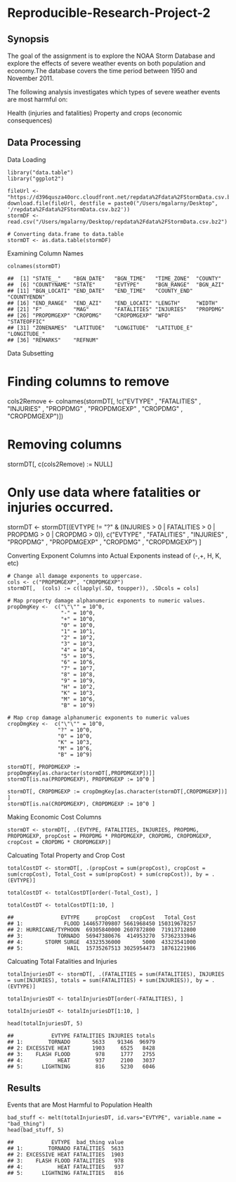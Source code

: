 # Reproducible-Research-Project-2
## Synopsis
The goal of the assignment is to explore the NOAA Storm Database and explore the effects of severe weather events on both population and economy.The database covers the time period between 1950 and November 2011.

The following analysis investigates which types of severe weather events are most harmful on:

Health (injuries and fatalities)
Property and crops (economic consequences)

## Data Processing
Data Loading
```
library("data.table")
library("ggplot2")

fileUrl <- "https://d396qusza40orc.cloudfront.net/repdata%2Fdata%2FStormData.csv.bz2"
download.file(fileUrl, destfile = paste0("/Users/mgalarny/Desktop", '/repdata%2Fdata%2FStormData.csv.bz2'))
stormDF <- read.csv("/Users/mgalarny/Desktop/repdata%2Fdata%2FStormData.csv.bz2")

# Converting data.frame to data.table
stormDT <- as.data.table(stormDF)
```

Examining Column Names
```
colnames(stormDT)
```
```
##  [1] "STATE__"    "BGN_DATE"   "BGN_TIME"   "TIME_ZONE"  "COUNTY"    
##  [6] "COUNTYNAME" "STATE"      "EVTYPE"     "BGN_RANGE"  "BGN_AZI"   
## [11] "BGN_LOCATI" "END_DATE"   "END_TIME"   "COUNTY_END" "COUNTYENDN"
## [16] "END_RANGE"  "END_AZI"    "END_LOCATI" "LENGTH"     "WIDTH"     
## [21] "F"          "MAG"        "FATALITIES" "INJURIES"   "PROPDMG"   
## [26] "PROPDMGEXP" "CROPDMG"    "CROPDMGEXP" "WFO"        "STATEOFFIC"
## [31] "ZONENAMES"  "LATITUDE"   "LONGITUDE"  "LATITUDE_E" "LONGITUDE_"
## [36] "REMARKS"    "REFNUM"
```

Data Subsetting
# Finding columns to remove
cols2Remove <- colnames(stormDT[, !c("EVTYPE"
  , "FATALITIES"
  , "INJURIES"
  , "PROPDMG"
  , "PROPDMGEXP"
  , "CROPDMG"
  , "CROPDMGEXP")])

# Removing columns
stormDT[, c(cols2Remove) := NULL]

# Only use data where fatalities or injuries occurred.  
stormDT <- stormDT[(EVTYPE != "?" & 
             (INJURIES > 0 | FATALITIES > 0 | PROPDMG > 0 | CROPDMG > 0)), c("EVTYPE"
                                                                            , "FATALITIES"
                                                                            , "INJURIES"
                                                                            , "PROPDMG"
                                                                            , "PROPDMGEXP"
                                                                            , "CROPDMG"
                                                                            , "CROPDMGEXP") ]
                                                                            
Converting Exponent Columns into Actual Exponents instead of (-,+, H, K, etc)
```
# Change all damage exponents to uppercase.
cols <- c("PROPDMGEXP", "CROPDMGEXP")
stormDT[,  (cols) := c(lapply(.SD, toupper)), .SDcols = cols]

# Map property damage alphanumeric exponents to numeric values.
propDmgKey <-  c("\"\"" = 10^0,
                 "-" = 10^0, 
                 "+" = 10^0,
                 "0" = 10^0,
                 "1" = 10^1,
                 "2" = 10^2,
                 "3" = 10^3,
                 "4" = 10^4,
                 "5" = 10^5,
                 "6" = 10^6,
                 "7" = 10^7,
                 "8" = 10^8,
                 "9" = 10^9,
                 "H" = 10^2,
                 "K" = 10^3,
                 "M" = 10^6,
                 "B" = 10^9)

# Map crop damage alphanumeric exponents to numeric values
cropDmgKey <-  c("\"\"" = 10^0,
                "?" = 10^0, 
                "0" = 10^0,
                "K" = 10^3,
                "M" = 10^6,
                "B" = 10^9)

stormDT[, PROPDMGEXP := propDmgKey[as.character(stormDT[,PROPDMGEXP])]]
stormDT[is.na(PROPDMGEXP), PROPDMGEXP := 10^0 ]

stormDT[, CROPDMGEXP := cropDmgKey[as.character(stormDT[,CROPDMGEXP])] ]
stormDT[is.na(CROPDMGEXP), CROPDMGEXP := 10^0 ]
```

Making Economic Cost Columns
```
stormDT <- stormDT[, .(EVTYPE, FATALITIES, INJURIES, PROPDMG, PROPDMGEXP, propCost = PROPDMG * PROPDMGEXP, CROPDMG, CROPDMGEXP, cropCost = CROPDMG * CROPDMGEXP)]
```

Calcuating Total Property and Crop Cost
```
totalCostDT <- stormDT[, .(propCost = sum(propCost), cropCost = sum(cropCost), Total_Cost = sum(propCost) + sum(cropCost)), by = .(EVTYPE)]

totalCostDT <- totalCostDT[order(-Total_Cost), ]

totalCostDT <- totalCostDT[1:10, ]
```
```
##               EVTYPE     propCost   cropCost   Total_Cost
## 1:             FLOOD 144657709807 5661968450 150319678257
## 2: HURRICANE/TYPHOON  69305840000 2607872800  71913712800
## 3:           TORNADO  56947380676  414953270  57362333946
## 4:       STORM SURGE  43323536000       5000  43323541000
## 5:              HAIL  15735267513 3025954473  18761221986
```

Calcuating Total Fatalities and Injuries
```
totalInjuriesDT <- stormDT[, .(FATALITIES = sum(FATALITIES), INJURIES = sum(INJURIES), totals = sum(FATALITIES) + sum(INJURIES)), by = .(EVTYPE)]

totalInjuriesDT <- totalInjuriesDT[order(-FATALITIES), ]

totalInjuriesDT <- totalInjuriesDT[1:10, ]

head(totalInjuriesDT, 5)
```
```
##            EVTYPE FATALITIES INJURIES totals
## 1:        TORNADO       5633    91346  96979
## 2: EXCESSIVE HEAT       1903     6525   8428
## 3:    FLASH FLOOD        978     1777   2755
## 4:           HEAT        937     2100   3037
## 5:      LIGHTNING        816     5230   6046
```

## Results
Events that are Most Harmful to Population Health
```
bad_stuff <- melt(totalInjuriesDT, id.vars="EVTYPE", variable.name = "bad_thing")
head(bad_stuff, 5)
```
```
##            EVTYPE  bad_thing value
## 1:        TORNADO FATALITIES  5633
## 2: EXCESSIVE HEAT FATALITIES  1903
## 3:    FLASH FLOOD FATALITIES   978
## 4:           HEAT FATALITIES   937
## 5:      LIGHTNING FATALITIES   816
```
